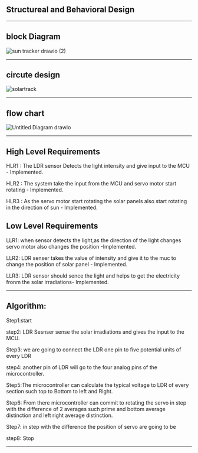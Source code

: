 ## Structureal and Behavioral Design
--------------------------------------------------------------------------------
## block Diagram

![sun tracker drawio (2)](https://user-images.githubusercontent.com/98837660/155744247-515f5ebe-9ca6-4bde-9b3e-bcc824673094.png)


-------------------------------------------------------------------

## circute design 
 
![solartrack](https://user-images.githubusercontent.com/98837660/157016370-4c8e4f63-6d5b-475b-a736-5f547a38e026.png)

-----------------------------------------------------------
## flow chart
                     
   ![Untitled Diagram drawio](https://user-images.githubusercontent.com/98837660/155740785-495b0787-4485-4f7d-a15f-ff6a1c99da73.png)

-----------------------------------------------------------

## High Level Requirements

HLR1 : The LDR sensor Detects the light intensity and give input to the MCU - Implemented.

HLR2 : The system take the input from the MCU and servo motor start rotating - Implemented.

HLR3 : As the servo motor start rotating the solar panels also start rotating in the direction of sun - Implemented.

## Low Level Requirements

LLR1: when sensor detects the light,as the direction of the light changes servo motor also changes the position -Implemented.

LLR2: LDR senser takes the value of intensity and give it to the muc to change the position of solar panel - Implemented.

LLR3: LDR sensor should sence the light and helps to get the electricity fronm the solar irradiations- Implemented.

-------------------------------------------------------
## Algorithm:

  Step1:start   
  
  step2: LDR Sesnser sense the solar irradiations and gives the input to the MCU. 
  
  Step3: we are going to connect the LDR one pin to five potential units of every LDR 
  
  step4: another pin of LDR will go to the four analog pins of the microcontroller. 
  
  Step5:The microcontroller can calculate the typical voltage to LDR of every section such
      top to Bottom to left and Right.

  Step6: From there microcontroller can commit to rotating the servo in step with the
       difference of 2 averages such prime and bottom average distinction and left right
       average distinction.

  Step7: in step with the difference the position of servo are going to be
  
  step8: Stop
  
  ---------------------------------------
